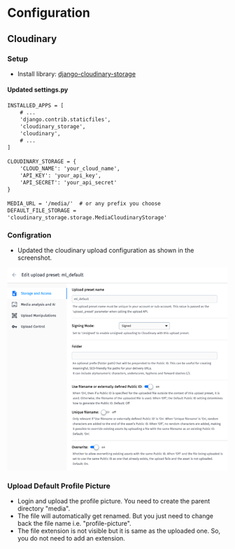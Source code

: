# Configuration

## Cloudinary

### Setup

* Install library: [django-cloudinary-storage](https://pypi.org/project/django-cloudinary-storage/)

#### Updated settings.py

```
INSTALLED_APPS = [
    # ...
    'django.contrib.staticfiles',
    'cloudinary_storage',
    'cloudinary',
    # ...
]

CLOUDINARY_STORAGE = {
    'CLOUD_NAME': 'your_cloud_name',
    'API_KEY': 'your_api_key',
    'API_SECRET': 'your_api_secret'
}

MEDIA_URL = '/media/'  # or any prefix you choose
DEFAULT_FILE_STORAGE = 'cloudinary_storage.storage.MediaCloudinaryStorage'
```

### Configration

* Updated the cloudinary upload configuration as shown in the screenshot.

![cloudinary_upload_settings.png](images/cloudinary_upload_settings.png)

### Upload Default Profile Picture

* Login and upload the profile picture. You need to create the parent directory "media".
* The file will automatically get renamed. But you just need to change back the file name i.e. "profile-picture".
* The file extension is not visible but it is same as the uploaded one. So, you do not need to add an extension.
